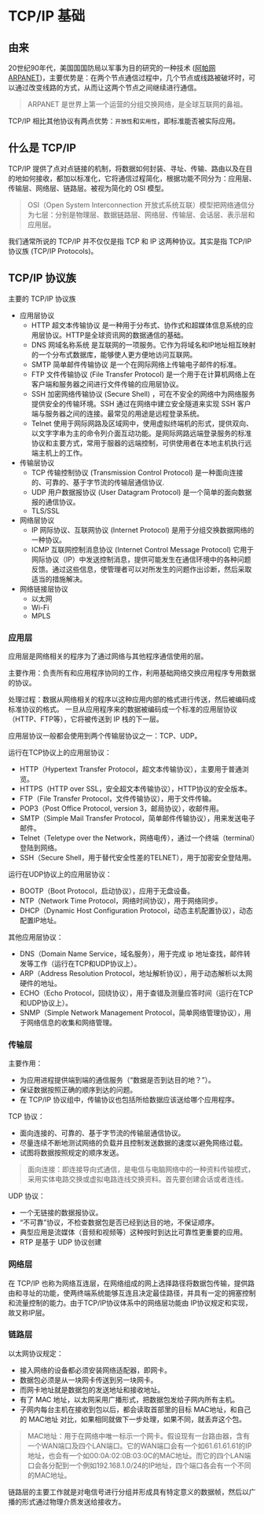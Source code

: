 # TCP/IP 基础

## 由来

20世纪90年代，美国国国防局以军事为目的研究的一种技术 ([阿帕网ARPANET](https://zh.wiki.sxisa.org/wiki/ARPA%E7%BD%91))，主要优势是：在两个节点通信过程中，几个节点或线路被破坏时，可以通过改变线路的方式，从而让这两个节点之间继续进行通信。

> ARPANET 是世界上第一个运营的分组交换网络，是全球互联网的鼻祖。

TCP/IP 相比其他协议有两点优势：`开放性`和`实用性`，即标准能否被实际应用。

## 什么是 TCP/IP

TCP/IP 提供了点对点链接的机制，将数据如何封装、寻址、传输、路由以及在目的地如何接收，都加以标准化，它将通信过程简化，根据功能不同分为：应用层、传输层、网络层、链路层。被视为简化的 OSI 模型。

> OSI（Open System Interconnection 开放式系统互联）模型把网络通信分为七层：分别是物理层、数据链路层、网络层、传输层、会话层、表示层和应用层。

我们通常所说的 TCP/IP 并不仅仅是指 TCP 和 IP 这两种协议。其实是指 TCP/IP 协议族 (TCP/IP Protocols)。

## TCP/IP 协议族

主要的 TCP/IP 协议族
- 应用层协议
  - HTTP 超文本传输协议 是一种用于分布式、协作式和超媒体信息系统的应用层协议。HTTP是全球资讯网的数据通信的基础。
  - DNS 网域名称系统 是互联网的一项服务。它作为将域名和IP地址相互映射的一个分布式数据库，能够使人更方便地访问互联网。
  - SMTP 简单邮件传输协议 是一个在网际网络上传输电子邮件的标准。
  - FTP 文件传输协议 (File Transfer Protocol) 是一个用于在计算机网络上在客户端和服务器之间进行文件传输的应用层协议。
  - SSH 加密网络传输协议 (Secure Shell) ，可在不安全的网络中为网络服务提供安全的传输环境。SSH 通过在网络中建立安全隧道来实现 SSH 客户端与服务器之间的连接。最常见的用途是远程登录系统。
  - Telnet 使用于网际网路及区域网中，使用虚拟终端机的形式，提供双向、以文字字串为主的命令列介面互动功能。是网际网路远端登录服务的标准协议和主要方式，常用于服器的远端控制，可供使用者在本地主机执行远端主机上的工作。
- 传输层协议
  - TCP 传输控制协议 (Transmission Control Protocol) 是一种面向连接的、可靠的、基于字节流的传输层通信协议.
  - UDP 用户数据报协议 (User Datagram Protocol) 是一个简单的面向数据报的通信协议。
  - TLS/SSL 
- 网络层协议
  - IP 网际协议、互联网协议 (Internet Protocol) 是用于分组交换数据网络的一种协议。
  - ICMP 互联网控制消息协议 (Internet Control Message Protocol) 它用于网际协议（IP）中发送控制消息，提供可能发生在通信环境中的各种问题反馈。通过这些信息，使管理者可以对所发生的问题作出诊断，然后采取适当的措施解决。
- 网络链接层协议
  - 以太网
  - Wi-Fi
  - MPLS

### 应用层

应用层是网络相关的程序为了通过网络与其他程序通信使用的层。

主要作用：负责所有和应用程序协同的工作，利用基础网络交换应用程序专用数据的协议。

处理过程：数据从网络相关的程序以这种应用内部的格式进行传送，然后被编码成标准协议的格式。 一旦从应用程序来的数据被编码成一个标准的应用层协议（HTTP、FTP等），它将被传送到 IP 栈的下一层。

应用层协议一般都会使用到两个传输层协议之一：TCP、UDP。

运行在TCP协议上的应用层协议：
  - HTTP（Hypertext Transfer Protocol，超文本传输协议），主要用于普通浏览。
  - HTTPS（HTTP over SSL，安全超文本传输协议），HTTP协议的安全版本。
  - FTP（File Transfer Protocol，文件传输协议），用于文件传输。
  - POP3（Post Office Protocol, version 3，邮局协议），收邮件用。
  - SMTP（Simple Mail Transfer Protocol，简单邮件传输协议），用来发送电子邮件。
  - Telnet（Teletype over the Network，网络电传），通过一个终端（terminal）登陆到网络。
  - SSH（Secure Shell，用于替代安全性差的TELNET），用于加密安全登陆用。

运行在UDP协议上的应用层协议：
  - BOOTP（Boot Protocol，启动协议），应用于无盘设备。
  - NTP（Network Time Protocol，网络时间协议），用于网络同步。
  - DHCP（Dynamic Host Configuration Protocol，动态主机配置协议），动态配置IP地址。

其他应用层协议：
  - DNS（Domain Name Service，域名服务），用于完成 ip 地址查找，邮件转发等工作（运行在TCP和UDP协议上）。
  - ARP（Address Resolution Protocol，地址解析协议），用于动态解析以太网硬件的地址。
  - ECHO（Echo Protocol，回绕协议），用于查错及测量应答时间（运行在TCP和UDP协议上）。
  - SNMP（Simple Network Management Protocol，简单网络管理协议），用于网络信息的收集和网络管理。

### 传输层

主要作用：
  - 为应用进程提供端到端的通信服务（“数据是否到达目的地？”）。
  - 保证数据按照正确的顺序到达的问题。
  - 在 TCP/IP 协议组中，传输协议也包括所给数据应该送给哪个应用程序。


TCP 协议：
  - 面向连接的、可靠的、基于字节流的传输层通信协议。
  - 尽量连续不断地测试网络的负载并且控制发送数据的速度以避免网络过载。
  - 试图将数据按照规定的顺序发送。

> 面向连接：即连接导向式通信，是电信与电脑网络中的一种资料传输模式，采用实体电路交换或虚拟电路连线交换资料。首先要创建会话或者连线。

UDP 协议：
  - 一个无链接的数据报协议。
  - “不可靠”协议，不检查数据包是否已经到达目的地，不保证顺序。
  - 典型应用是流媒体（音频和视频等）这种按时到达比可靠性更重要的应用。
  - RTP 是基于 UDP 协议创建

### 网络层

在 TCP/IP 也称为网络互连层，在网络组成的网上选择路径将数据包传输，提供路由和寻址的功能，使两终端系统能够互连且决定最佳路径，并具有一定的拥塞控制和流量控制的能力。由于TCP/IP协议体系中的网络层功能由 IP协议规定和实现，故又称IP层。

### 链路层

以太网协议规定：
  - 接入网络的设备都必须安装网络适配器，即网卡。
  - 数据包必须是从一块网卡传送到另一块网卡。
  - 而网卡地址就是数据包的发送地址和接收地址。
  - 有了 MAC 地址，以太网采用广播形式，把数据包发给子网内所有主机。
  - 子网内每台主机在接收到包以后，都会读取首部里的目标 MAC地址，和自己的 MAC地址 对比，如果相同就做下一步处理，如果不同，就丢弃这个包。 

> MAC地址：用于在网络中唯一标示一个网卡。假设现有一台路由器，含有一个WAN端口及四个LAN端口。它的WAN端口会有一个如61.61.61.61的IP地址，也会有一个如00:0A:02:0B:03:0C的MAC地址。而它的四个LAN端口会各分配到一个例如192.168.1.0/24的IP地址，四个端口各会有一个不同的MAC地址。

链路层的主要工作就是对电信号进行分组并形成具有特定意义的数据帧，然后以广播的形式通过物理介质发送给接收方。



